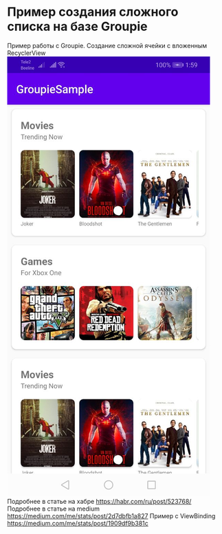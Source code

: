 # Пример создания сложного списка на базе Groupie
Пример работы с Groupie. Создание сложной ячейки с вложенным RecyclerView
![Пример списка](app/src/main/res/drawable/example.jpeg)
Подробнее в статье на хабре https://habr.com/ru/post/523768/
Подробнее в статье на medium https://medium.com/me/stats/post/2d7dbfb1a827
Пример с ViewBinding https://medium.com/me/stats/post/1909df9b381c
